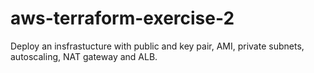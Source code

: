 # aws-terraform-exercise-2
Deploy an insfrastucture with public and key pair, AMI, private subnets, autoscaling, NAT gateway and ALB.
